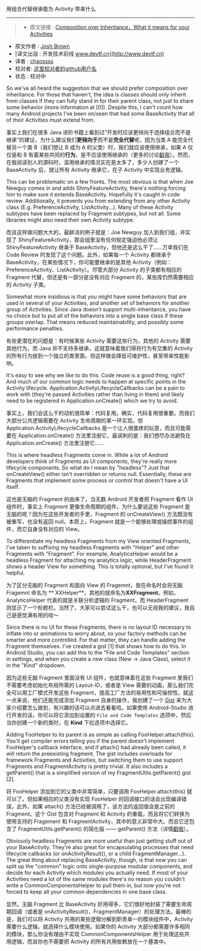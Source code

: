 用组合代替继承能为 Activity 带来什么

---

> * 原文链接 : [Composition over Inheritance，What it means for your Activities](https://plus.google.com/+JoshBrown42/posts/FzNghPbKk2s)
* 原文作者 : [Josh Brown](https://plus.google.com/100411279961902366927)
* [译文出自 :  开发技术前线 www.devtf.cn](http://www.devtf.cn)
* 译者 : [chaossss](https://github.com/chaossss) 
* 校对者: [这里校对者的github用户名](github链接)  
* 状态 :  校对中

So we've all heard the suggestion that we should prefer composition over inheritance. For those that haven't, the idea is classes should only inherit from classes if they can fully stand in for their parent class, not just to share some behavior (more information at [0]). Despite this, I can't count how many Android projects I've been on/seen that had some BaseActivity that all of their Activities must extend from.

事实上我们在很多 Java 进阶书籍上看到过“开发时应该更倾向于选择组合而不是继承”的建议，为什么建议我们**更倾向于**而不是**完全代替**呢，因为当类 A 能完全代替另一个类 B（我们想让 B 成为 A 的父类）时，我们就应该使用继承，如果 A 仅仅是和 B 有着某些共同的**行为**，是不应该使用继承的（更多的讨论[戳我](http://stackoverflow.com/questions/49002/prefer-composition-over-inheritance)）。然而，在我阅读别人的源码时，滥用继承的情况实在是太多了，多少人创建了一个 BaseActivity 后，就让所有 Activity 继承它，在子 Activity 中实现业务逻辑。

This can be problematic on a few fronts. The most obvious is that when Joe Newguy comes in and adds ShinyFeatureActivity, there's nothing forcing him to make sure it extends BaseActivity. Hopefully it's caught in code review. Additionally, it prevents you from extending from any other Activity class (E.g. PreferenceActivity, ListActivity...). Many of these Activity subtypes have been replaced by Fragment subtypes, but not all. Some libraries might also need their own Activity subtype.

而且这样做问题大大的，最鲜活的例子就是：Joe Newguy 加入到我们组，并实现了 ShinyFeatureActivity，那会组里没有任何规定强迫他必须让 ShinyFeatureActivity 继承于 BaseActivity，但他还是这么干了……万幸我们在 Code Review 时发现了这个问题。此外，如果每一个 Activity 都继承于 BaseActivity，在某些情况下，你可能要继承的是其他 Activity（例如：PreferenceActivity、ListActivity）。尽管大部分 Activity 的子类都有相应的 Fragment 代替，但还是有一部分是没有对应 Fragment 的，某些库仍然需要相应的 Activity 子类。

Somewhat more insidious is that you might have some behaviors that are used in several of your Activities, and another set of behaviors for another group of Activities. Since Java doesn't support multi-inheritance, you have no choice but to put all of the behaviors into a single base class if these groups overlap. That means reduced maintainability, and possibly some performance penalties.

有些更潜在的问题是：有时候某些 Activity 需要这些行为，其他的 Activity 需要其他行为，而 Java 并不支持多继承，这就意味着我们得将行为有交集的 Activity 的所有行为放到一个独立的类里面。但这样做会降低可维护性，甚至带来性能影响。

It's easy to see why we like to do this. Code reuse is a good thing, right? And much of our common logic needs to happen at specific points in the Activity lifecycle. Application.ActivityLifecycleCallbacks can be a pain to work with (they're passed Activities rather than living in them) and likely need to be registered in Application.onCreate() which we try to avoid.

事实上，我们会这么干的动机很简单：代码复用。确实，代码复用很重要。而我们大部分公共逻辑需要在 Activity 生命周期的某一环实现。但 Application.ActivityLifecycleCallbacks 是一个让人很蛋疼的玩意，而且可能需要在 Application.onCreate() 方法里注册它，最讽刺的是：我们想尽办法避免在 Application.onCreate() 方法里注册它……

This is where headless Fragments come in. While a lot of Android developers think of Fragments as UI components, they're really more lifecycle components. So what do I mean by "headless"? Just that onCreateView() either isn't overridden or returns null. Essentially, these are Fragments that implement some process or control that doesn't have a UI itself.

这也是无脑的 Fragment 的由来了，当无数 Android 开发者把 Fragment 看作 UI 组件时，事实上 Fragment 更像生命周期的组件。为什么要说这些 Fragment 是无脑的呢？因为在这些开发者的手里，Fragment 的 onCreateView() 方法既没有被重写，也没有返回 null。本质上，Fragment 就是一个能够处理或操控事件的组件，而它自身没有对应的 View。

To differentiate my headless Fragments from my View oriented Fragments, I've taken to suffixing my headless Fragments with "Helper" and other Fragments with "Fragment". For example, AnalyticsHelper would be a headless Fragment for attaching my analytics logic, while HeaderFragment shows a header View for something. This is totally optional, but I've found it helpful.

为了区分无脑的 Fragment 和面向 View 的 Fragemnt，我在命名时会将无脑 Fragemnt 命名为 ** XXHelper**，其他的就命名为**XXFragment**。例如，AnalyticsHelper 代表的就是关联分析逻辑的 Fragment，而 HeaderFragment 则显示了一个标题栏。当然了，大家可以尝试这么干，也可以无视我的建议，我自己是感觉满有用的哈～

Since there is no UI for these Fragments, there is no layout ID necessary to inflate into or animations to worry about, so your factory methods can be smarter and more controlled. For that matter, they can handle adding the Fragment themselves. I've created a gist [1] that shows how to do this. In Android Studio, you can add this to the "File and Code Templates" section in settings, and when you create a new class (New -> Java Class), select it in the "Kind" dropdown.

因为这些无脑 Fragment 里面没有 UI 组件，也就意味着在这些 Fragment 里我们不需要考虑初始化布局所需的 Layout-ID，或者是 View 需要的动画，那么我们完全可以用工厂模式开发这些 Fragment，提高工厂方法的易用性和可操控性。就这一点来说，他们还能完成添加 Fragment 自身的操作，我创建了一个 [Gist](https://gist.github.com/keyboardr/ddf35148ca2c1a2bfbde) 来为大家介绍要怎么做到，有兴趣的话可以点进去看看哈。如果使用 Android-Studio 进行开发的话，你可以将它添加到设置的 `File and Code Templates` 选项中，然后当你创建一个新的类时，在 **Kind** 下拉选项中选择它。

Adding FooHelper to its parent is as simple as calling FooHelper.attach(this). You'll get compiler errors telling you if the parent doesn't implement FooHelper's callback interface, and if attach() had already been called, it will return the preexisting fragment. The gist includes overloads for framework Fragments and Activities, but switching them to use support Fragments and FragmentActivity is pretty trivial. It also includes a getParent() that is a simplified version of my FragmentUtils.getParent() gist [2].

将 FooHelper 添加到它的父类中非常简单，只要调用 FooHelper.attach(this) 就可以了。但如果相应的父类没有实现 FooHelper 的回调接口的话会出现编译错误，此外，如果 attach() 方法已经被调用了，该方法的返回值会是之前的 Fragment。这个 Gist 包含对 Fragment 和 Activity 的重载，而且将它们转换为使用支持的 Fragement 和 FragmentActivity，其中的意义非常中大。而且它还包含了 FragmentUtils.getParent() 的简化版 —— getParent() 方法（详情[戳我](https://gist.github.com/keyboardr/5455206)）。

Obviously headless Fragments are more useful than just getting stuff out of your BaseActivity. They're also great for encapsulating processes that need lifecycle callbacks (or onActivityResult(), or a child FragmentManager...). The great thing about replacing BaseActivity, though, is that now you can split up the "common" logic onto single-purpose modular components, and decide for each Activity which modules you actually need. If most of your Activities need a lot of the same modules there's no reason you couldn't write a CommonComponentsHelper to pull them in, but now you're not forced to keep all your common dependencies in one base class.

显然，无脑 Fragment 比 BaseActivity 好用得多，它们很好地封装了需要生命周期回调（或者是 onActivityResult()，FragmentManager）的处理方法。最棒的是，我们可以将 Activity 共用的某些逻辑分解到职责单一的模块组件中，Activity 需要什么逻辑，就选择什么模块使用。如果你的 Activity 大部分都需要许多相同的模块，那么你没有理由不实现 CommonComponentsHelper 用于处理这些共用逻辑，而且你也不需要把 Activity 的所有共用依赖放在一个基类中。